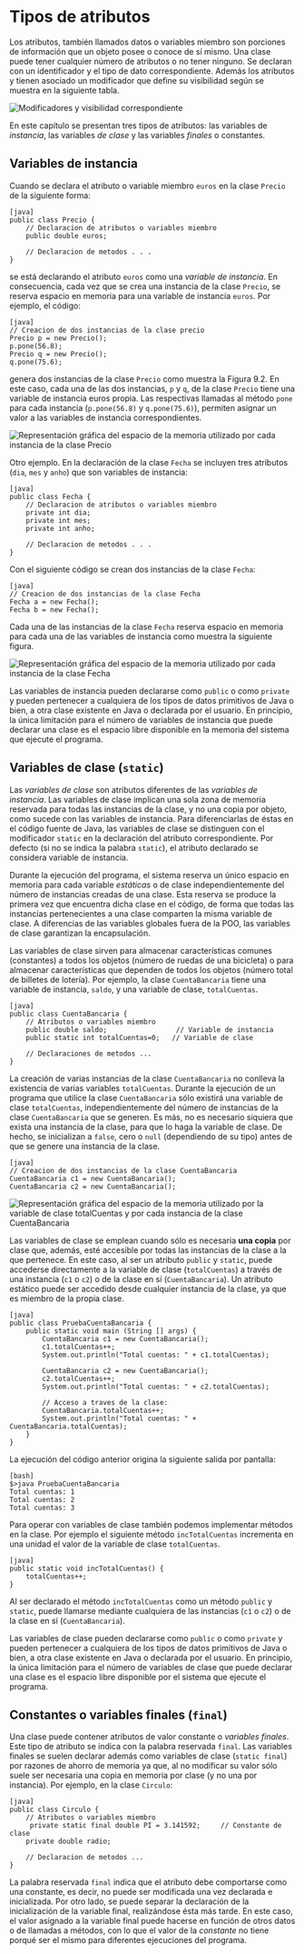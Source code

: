 # Tipos de atributos

Los atributos, también llamados datos o variables miembro son porciones de información que un objeto posee o conoce de sí mismo. Una clase puede tener cualquier número de atributos o no tener ninguno. Se declaran con un identificador y el tipo de dato correspondiente. Además los atributos y tienen asociado un modificador que define su visibilidad según se muestra en la siguiente tabla.

![Modificadores y visibilidad correspondiente](cap12/modificadores.png)

En este capítulo se presentan tres tipos de atributos: las variables de *instancia*, las variables *de clase* y las variables *finales* o constantes.

## Variables de instancia

Cuando se declara el atributo o variable miembro `euros` en la clase `Precio` de la siguiente forma:

    [java]
    public class Precio { 
        // Declaracion de atributos o variables miembro
        public double euros; 
        
        // Declaracion de metodos . . .
    }

se está declarando el atributo `euros` como una *variable de instancia*. En consecuencia, cada vez que se crea una instancia de la clase `Precio`, se reserva espacio en memoria para una variable de instancia `euros`. Por ejemplo, el código:

    [java]
    // Creacion de dos instancias de la clase precio
    Precio p = new Precio(); 
    p.pone(56.8); 
    Precio q = new Precio();
    q.pone(75.6);

genera dos instancias de la clase `Precio` como muestra la Figura 9.2. En este caso, cada una de las dos instancias, `p` y `q`, de la clase `Precio` tiene una variable de instancia euros propia. Las respectivas llamadas al método `pone` para cada instancia (`p.pone(56.8)` y `q.pone(75.6)`), permiten asignar un valor a las variables de instancia correspondientes.

![Representación gráfica del espacio de la memoria utilizado por cada instancia de la clase `Precio` ](cap12/precio.png)

Otro ejemplo. En la declaración de la clase `Fecha` se incluyen tres atributos (`dia`, `mes` y `anho`) que son variables de instancia:

    [java]
    public class Fecha { 
        // Declaracion de atributos o variables miembro
        private int dia; 
        private int mes; 
        private int anho; 
        
        // Declaracion de metodos . . .
    }

Con el siguiente código se crean dos instancias de la clase `Fecha`:

    [java]
    // Creacion de dos instancias de la clase Fecha
    Fecha a = new Fecha(); 
    Fecha b = new Fecha();

Cada una de las instancias de la clase `Fecha` reserva espacio en memoria para cada una de las variables de instancia como muestra la siguiente figura.

![Representación gráfica del espacio de la memoria utilizado por cada instancia de la clase `Fecha`](cap12/fecha.png)

Las variables de instancia pueden declararse como `public` o como `private` y pueden pertenecer a cualquiera de los tipos de datos primitivos de Java o bien, a otra clase existente en Java o declarada por el usuario. En principio, la única limitación para el número de variables de instancia que puede declarar una clase es el espacio libre disponible en la memoria del sistema que ejecute el programa.

## Variables de clase (`static`)

Las *variables de clase* son atributos diferentes de las *variables de instancia*. Las variables de clase implican una sola zona de memoria reservada para todas las instancias de la clase, y no una copia por objeto, como sucede con las variables de instancia. Para diferenciarlas de éstas en el código fuente de Java, las variables de clase se distinguen con el modificador `static` en la declaración del atributo correspondiente. Por defecto (si no se indica la palabra `static`), el atributo declarado se considera variable de instancia.

Durante la ejecución del programa, el sistema reserva un único espacio en memoria para cada variable *estáticas* o de clase independientemente del número de instancias creadas de una clase. Esta reserva se produce la primera vez que encuentra dicha clase en el código, de forma que todas las instancias pertenecientes a una clase comparten la misma variable de clase. A diferencias de las variables globales fuera de la POO, las variables de clase garantizan la encapsulación.

Las variables de clase sirven para almacenar características comunes (constantes) a todos los objetos (número de ruedas de una bicicleta) o para almacenar características que dependen de todos los objetos (número total de billetes de lotería). Por ejemplo, la clase `CuentaBancaria` tiene una variable de instancia, `saldo`, y una variable de clase, `totalCuentas`.

    [java]
    public class CuentaBancaria { 
        // Atributos o variables miembro
        public double saldo;                 // Variable de instancia
        public static int totalCuentas=0;   // Variable de clase
        
        // Declaraciones de metodos ... 
    }

La creación de varias instancias de la clase `CuentaBancaria` no conlleva la existencia de varias variables `totalCuentas`. Durante la ejecución de un programa que utilice la clase `CuentaBancaria` sólo existirá una variable de clase `totalCuentas`, independientemente del número de instancias de la clase `CuentaBancaria` que se generen. Es más, no es necesario siquiera que exista una instancia de la clase, para que lo haga la variable de clase. De hecho, se inicializan a `false`, cero o `null` (dependiendo de su tipo) antes de que se genere una instancia de la clase.

    [java]
    // Creacion de dos instancias de la clase CuentaBancaria
    CuentaBancaria c1 = new CuentaBancaria();
    CuentaBancaria c2 = new CuentaBancaria();

![Representación gráfica del espacio de la memoria utilizado por la variable de clase `totalCuentas` y por cada instancia de la clase `CuentaBancaria`](cap12/totalcuentas.png)

Las variables de clase se emplean cuando sólo es necesaria **una copia** por clase que, además, esté accesible por todas las instancias de la clase a la que pertenece. En este caso, al ser un atributo `public` y `static`, puede accederse directamente a la variable de clase (`totalCuentas`) a través de una instancia (`c1` o `c2`) o de la clase en sí (`CuentaBancaria`). Un atributo estático puede ser accedido desde cualquier instancia de la clase, ya que es miembro de la propia clase.

    [java]
    public class PruebaCuentaBancaria { 
        public static void main (String [] args) {
            CuentaBancaria c1 = new CuentaBancaria();
            c1.totalCuentas++;
            System.out.println("Total cuentas: " + c1.totalCuentas);
            
            CuentaBancaria c2 = new CuentaBancaria();
            c2.totalCuentas++; 
            System.out.println("Total cuentas: " + c2.totalCuentas);
            
            // Acceso a traves de la clase:
            CuentaBancaria.totalCuentas++;
            System.out.println("Total cuentas: " + CuentaBancaria.totalCuentas);
        }
    }

La ejecución del código anterior origina la siguiente salida por pantalla:

    [bash]
    $>java PruebaCuentaBancaria
    Total cuentas: 1
    Total cuentas: 2
    Total cuentas: 3

Para operar con variables de clase también podemos implementar métodos en la clase. Por ejemplo el siguiente método `incTotalCuentas` incrementa en una unidad el valor de la variable de clase `totalCuentas`.

    [java]
    public static void incTotalCuentas() {
        totalCuentas++;
    }

Al ser declarado el método `incTotalCuentas` como un método `public` y `static`, puede llamarse mediante cualquiera de las instancias (`c1` o `c2`) o de la clase en sí (`CuentaBancaria`).

Las variables de clase pueden declararse como `public` o como `private` y pueden pertenecer a cualquiera de los tipos de datos primitivos de Java o bien, a otra clase existente en Java o declarada por el usuario. En principio, la única limitación para el número de variables de clase que puede declarar una clase es el espacio libre disponible por el sistema que ejecute el programa.

## Constantes o variables finales (`final`)

Una clase puede contener atributos de valor constante o *variables finales*. Este tipo de atributo se indica con la palabra reservada `final`. Las variables finales se suelen declarar además como variables de clase (`static final`) por razones de ahorro de memoria ya que, al no modificar su valor sólo suele ser necesaria una copia en memoria por clase (y no una por instancia). Por ejemplo, en la clase `Circulo`:

    [java]
    public class Circulo { 
        // Atributos o variables miembro
         private static final double PI = 3.141592;     // Constante de clase
        private double radio; 
        
        // Declaracion de metodos ... 
    }

La palabra reservada `final` indica que el atributo debe comportarse como una constante, es decir, no puede ser modificada una vez declarada e inicializada. Por otro lado, se puede separar la declaración de la inicialización de la variable final, realizándose ésta más tarde. En este caso, el valor asignado a la variable final puede hacerse en función de otros datos o de llamadas a métodos, con lo que el valor de la *constante* no tiene porqué ser el mismo para diferentes ejecuciones del programa.